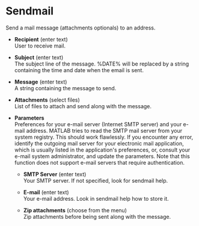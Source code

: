 # Sendmail  
Send a mail message (attachments optionals) to an address.  

* **Recipient** (enter text)  
User to receive mail.  

* **Subject** (enter text)  
The subject line of the message. %DATE% will be replaced by a string containing the time and date when the email is sent.  

* **Message** (enter text)  
A string containing the message to send.  

* **Attachments** (select files)  
List of files to attach and send along with the message.  

* **Parameters**   
Preferences for your e-mail server (Internet SMTP server) and your e-mail address. MATLAB tries to read the SMTP mail server from your system registry. This should work flawlessly. If you encounter any error, identify the outgoing mail server for your electronic mail application, which is usually listed in the application's preferences, or, consult your e-mail system administrator, and update the parameters. Note that this function does not support e-mail servers that require authentication.  

    * **SMTP Server** (enter text)  
    Your SMTP server. If not specified, look for sendmail help.  

    * **E-mail** (enter text)  
    Your e-mail address. Look in sendmail help how to store it.  

    * **Zip attachments** (choose from the menu)  
    Zip attachments before being sent along with the message.  

